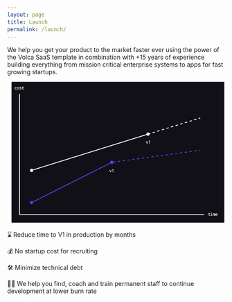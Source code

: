 ```yaml
---
layout: page
title: Launch
permalink: /launch/
---
```


We help you get your product to the market faster ever using the power of the Volca SaaS template in combination with +15 years of experience building everything from mission critical enterprise systems to apps for fast growing startups.

![Volca Launch](/images/graph.png)

⌛ Reduce time to V1 in production by months

💰 No startup cost for recruiting

🛠️ Minimize technical debt

👩‍🔬 We help you find, coach and train permanent staff to continue development at lower burn rate

